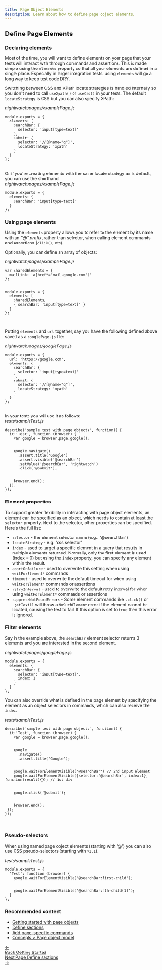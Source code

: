 ```yaml
---
title: Page Object Elements
description: Learn about how to define page object elements.
---
```


## Define Page Elements

### Declaring elements
Most of the time, you will want to define elements on your page that your tests will interact with through commands and assertions. This is made simple using the `elements` property so that all your elements are defined in a single place. Especially in larger integration tests, using `elements` will go a long way to keep test code DRY.

Switching between CSS and XPath locate strategies is handled internally so you don't need to call `useXpath()` or `useCss()` in your tests. The default `locateStrategy` is CSS but you can also specify XPath:

<div class="sample-test"><i>nightwatch/pages/examplePage.js</i>
<pre class="line-numbers" data-language="javascript"><code class="language-javascript">module.exports = {
  elements: {
    searchBar: {
      selector: 'input[type=text]'
    },
    submit: {
      selector: '//[@name="q"]',
      locateStrategy: 'xpath'
    }
  }
};
</code></pre></div>

<br>
Or if you're creating elements with the same locate strategy as is default, you can use the shorthand:

<div class="sample-test"><i>nightwatch/pages/examplePage.js</i>
<pre class="line-numbers" data-language="javascript"><code class="language-javascript">module.exports = {
  elements: {
    searchBar: 'input[type=text]'
  }
};
</code></pre>
</div>

### Using page elements

Using the `elements` property allows you to refer to the element by its name with an _"@" prefix_, rather than selector, when calling element commands and assertions (`click()`, etc).

Optionally, you can define an array of objects:

<div class="sample-test"><i>nightwatch/pages/examplePage.js</i>
<pre class="line-numbers" data-language="javascript"><code class="language-javascript">var sharedElements = {
  mailLink: 'a[href*="mail.google.com"]'
};
<br>
module.exports = {
  elements: [
    sharedElements,
    { searchBar: 'input[type=text]' }
  ]
};</code></pre></div>

<br>

Putting `elements` and `url` together, say you have the following defined above saved as a `googlePage.js` file:

<div class="sample-test"><i>nightwatch/pages/googlePage.js</i>
<pre class="line-numbers" data-language="javascript"><code class="language-javascript">module.exports = {
  url: 'https://google.com',
  elements: {
    searchBar: {
      selector: 'input[type=text]'
    },
    submit: {
      selector: '//[@name="q"]',
      locateStrategy: 'xpath'
    }
  }
};
</code></pre>
</div>

<br>
In your tests you will use it as follows:

<div class="sample-test"><i>tests/sampleTest.js</i>
<pre class="line-numbers" data-language="javascript"><code class="language-javascript">describe('sample test with page objects', function() {
  it('Test', function (browser) {
    var google = browser.page.google();
    <br>
    google.navigate()
      .assert.title('Google')
      .assert.visible('@searchBar')
      .setValue('@searchBar', 'nightwatch')
      .click('@submit');
    <br>
    browser.end();
  });
});
</code></pre></div>

### Element properties

To support greater flexibility in interacting with page object elements, an element can be specified as an object, which needs to contain at least the `selector` property.
Next to the selector, other properties can be specified. Here's the full list:

- `selector` - the element selector name (e.g.: '@searchBar')
- `locateStrategy` - e.g. 'css selector'
- `index` - used to target a specific element in a query that results in multiple elements returned. Normally, only the first element is used (index = 0) but using the `index` property, you can specify any element within the result.
- `abortOnFailure` - used to overwrite this setting when using `waitForElement*` commands
- `timeout` - used to overwrite the default timeout for when using `waitForElement*` commands or assertions
- `retryInterval` - used to overwrite the default retry interval for when using `waitForElement*` commands or assertions
- `suppressNotFoundErrors` - Some element commands like `.click()` or `.getText()` will throw a `NoSuchElement` error if the element cannot be located, causing the test to fail. If this option is set to `true` then this error is ignored.

### Filter elements
Say in the example above, the `searchBar` element selector returns 3 elements and you are interested in the second element.

<div class="sample-test"><i>nightwatch/pages/googlePage.js</i><pre class="line-numbers" data-language="javascript"><code class="language-javascript">module.exports = {
  elements: {
    searchBar: {
      selector: 'input[type=text]',
      index: 1
    }
  }
};
</code></pre>
</div>

You can also override what is defined in the page element by specifying the element as an object selectors in commands, which can also receive the `index`:

<div class="sample-test"><i>tests/sampleTest.js</i>
<pre class="line-numbers" data-language="javascript"><code class="language-javascript">describe('sample test with page objects', function() {
  it('Test', function (browser) {
    var google = browser.page.google();
    <br>
    google
      .navigate()
      .assert.title('Google');
    <br>
    google.waitForElementVisible('@searchBar') // 2nd input element
    google.waitForElementVisible({selector:'@searchBar', index:1}, function(result){}); // 1st div
    <br>
    google.click('@submit');
    <br>
    browser.end();
 });
});
</code></pre></div>

<br>

### Pseudo-selectors

When using named page object elements (starting with '@') you can also use CSS pseudo-selectors (starting with `v1.1`).

<div class="sample-test"><i>tests/sampleTest.js</i>
<pre class="line-numbers" data-language="javascript"><code class="language-javascript">module.exports = {
  'Test': function (browser) {
    google.waitForElementVisible('@searchBar:first-child');
    <br>
    google.waitForElementVisible('@searchBar:nth-child(1)');
  }
};
</code></pre></div>

### Recommended content
- [Getting started with page objects](https://nightwatchjs.org/guide/using-page-objects/getting-started.html)
- [Define sections](https://nightwatchjs.org/guide/using-page-objects/defining-sections.html)
- [Add page-specific commands](https://nightwatchjs.org/guide/using-page-objects/writing-page-specific-commands.html)
- [Concepts > Page object model](https://nightwatchjs.org/guide/concepts/page-object-model.html)

 <div class="doc-pagination pt-40">
  <div class="previous">
    <a href="/guide/using-page-objects/getting-started.html">
      <span>←</span>
        <div class="d-flex flex-column">
          <span class="smallT">Back</span>
          <span class="bigT">Getting Started</span>
        </div>
    </a>
  </div>
  <div class="next">
    <a href="/guide/using-page-objects/defining-sections.html">
        <div class="d-flex flex-column">
          <span class="smallT">Next Page</span>
          <span class="bigT">Define sections</span>
        </div>
        <span>→</span>
    </a>
  </div>
</div>
